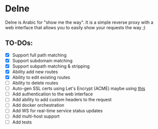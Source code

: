 # Delne

Delne is Arabic for "show me the way". It is a simple reverse proxy with a web interface that allows you to easily show your requests the way ;)

## TO-DOs:

- [x] Support full path matching
- [x] Support subdomain matching
- [x] Support subpath matching & stripping
- [x] Ability add new routes
- [x] Ability to edit existing routes
- [ ] Ability to delete routes
- [ ] Auto-gen SSL certs using Let's Encrypt (ACME) maybe using [this](https://github.com/foomo/simplecert)
- [ ] Add authentication to the web interface
- [ ] Add ability to add custom headers to the request
- [ ] Add docker orchestration
- [ ] Add WS for real-time service status updates
- [ ] Add multi-host support
- [ ] Add tests
